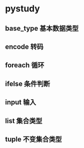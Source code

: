 # pystudy

## base_type   基本数据类型
## encode      转码
## foreach     循环
## ifelse      条件判断
## input       输入
## list        集合类型
## tuple       不变集合类型